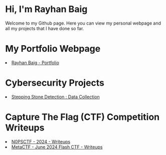 <!-- ## Hi there 👋 -->
<H1>Hi, I'm Rayhan Baig</H1>
<div><p>Welcome to my Github page. Here you can view my personal webpage and all my projects that I have done so far.</p></div>
<H1>My Portfolio Webpage</H1>
<div>
  <li><a href="https://www.rayhanbaig.com/">Rayhan Baig - Portfolio</a></li>
</div>
<H1>Cybersecurity Projects</H1>
<div>
  <li><a href="https://github.com/Rayhan2525/SteppingStoneDataColl">Stepping Stone Detection : Data Collection</a></li>
  <!-- <li><a>Tool project : SecretsDump.py</a></li> -->
</div>
<div>
  <h1>Capture The Flag (CTF) Competition Writeups</h1>
  <li><a href="https://github.com/Rayhan2525/N0PSCTF2024">N0PSCTF - 2024 - Writeups</a></li>
  <li><a href="https://github.com/Rayhan2525/MetaCTF-JuneFlash-Writeups">MetaCTF - June 2024 Flash CTF - Writeups</a></li>
</div>
<!--
**Rayhan2525/Rayhan2525** is a ✨ _special_ ✨ repository because its `README.md` (this file) appears on your GitHub profile.

Here are some ideas to get you started:

- 🔭 I’m currently working on ...
- 🌱 I’m currently learning ...
- 👯 I’m looking to collaborate on ...
- 🤔 I’m looking for help with ...
- 💬 Ask me about ...
- 📫 How to reach me: ...
- 😄 Pronouns: ...
- ⚡ Fun fact: ...
-->
